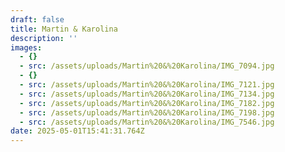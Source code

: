 ```yaml
---
draft: false
title: Martin & Karolina
description: ''
images:
  - {}
  - src: /assets/uploads/Martin%20&%20Karolina/IMG_7094.jpg
  - {}
  - src: /assets/uploads/Martin%20&%20Karolina/IMG_7121.jpg
  - src: /assets/uploads/Martin%20&%20Karolina/IMG_7134.jpg
  - src: /assets/uploads/Martin%20&%20Karolina/IMG_7182.jpg
  - src: /assets/uploads/Martin%20&%20Karolina/IMG_7198.jpg
  - src: /assets/uploads/Martin%20&%20Karolina/IMG_7546.jpg
date: 2025-05-01T15:41:31.764Z
---
```



